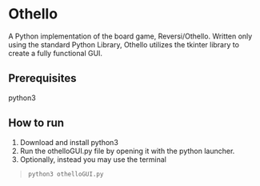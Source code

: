 # Othello
A Python implementation of the board game, Reversi/Othello.  Written only using the standard Python Library, Othello utilizes the tkinter library to create a fully functional GUI.

## Prerequisites
python3

## How to run

1. Download and install python3
2. Run the othelloGUI.py file by opening it with the python launcher.
3. Optionally, instead you may use the terminal

> `python3 othelloGUI.py`
